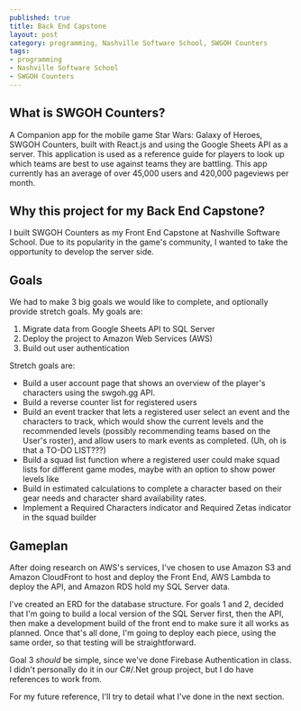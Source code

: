 ```yaml
--- 
published: true
title: Back End Capstone
layout: post
category: programming, Nashville Software School, SWGOH Counters
tags: 
- programming
- Nashville Software School
- SWGOH Counters
---
```


## What is SWGOH Counters?
A Companion app for the mobile game Star Wars: Galaxy of Heroes, SWGOH Counters, built with React.js and using the Google Sheets API as a server. This application is used as a reference guide for players to look up which teams are best to use against teams they are battling. This app currently has an average of over 45,000 users and 420,000 pageviews per month.

## Why this project for my Back End Capstone?
I built SWGOH Counters as my Front End Capstone at Nashville Software School.  Due to its popularity in the game's community, I wanted to take the opportunity to develop the server side.

## Goals
We had to make 3 big goals we would like to complete, and optionally provide stretch goals.  My goals are:
  1. Migrate data from Google Sheets API to SQL Server
  2. Deploy the project to Amazon Web Services (AWS)
  3. Build out user authentication

Stretch goals are:
  - Build a user account page that shows an overview of the player's characters using the swgoh.gg API.
  - Build a reverse counter list for registered users
  - Build an event tracker that lets a registered user select an event and the characters to track, which would show the current levels and the recommended levels (possibly recommending teams based on the User's roster), and allow users to mark events as completed.  (Uh, oh is that a TO-DO LIST???)
  - Build a squad list function where a registered user could make squad lists for different game modes, maybe with an option to show power levels like 
  - Build in estimated calculations to complete a character based on their gear needs and character shard availability rates.
  - Implement a Required Characters indicator and Required Zetas indicator in the squad builder

## Gameplan
After doing research on AWS's services, I've chosen to use Amazon S3 and Amazon CloudFront to host and deploy the Front End, AWS Lambda to deploy the API, and Amazon RDS hold my SQL Server data.

I've created an ERD for the database structure.  For goals 1 and 2, decided that I'm going to build a local version of the SQL Server first, then the API, then make a development build of the front end to make sure it all works as planned.  Once that's all done, I'm going to deploy each piece, using the same order, so that testing will be straightforward.

Goal 3 _should_ be simple, since we've done Firebase Authentication in class.  I didn't personally do it in our C#/.Net group project, but I do have references to work from.

For my future reference, I'll try to detail what I've done in the next section.